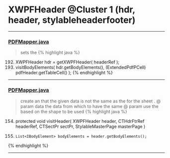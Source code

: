 # XWPFHeader @Cluster 1 (hdr, header, stylableheaderfooter)

***

### [PDFMapper.java](https://searchcode.com/codesearch/view/12208685/)
> sets the 
{% highlight java %}
192. XWPFHeader hdr = getXWPFHeader( headerRef );
193. visitBodyElements( hdr.getBodyElements(), (ExtendedPdfPCell) pdfHeader.getTableCell() );
{% endhighlight %}

***

### [PDFMapper.java](https://searchcode.com/codesearch/view/96673303/)
> create an that the given data is not the same as the for the sheet . @ param data the data from which to have the same @ param use the based on the shape to be used 
{% highlight java %}
154. protected void visitHeader( XWPFHeader header, CTHdrFtrRef headerRef, CTSectPr sectPr, StylableMasterPage masterPage )
158.     List<IBodyElement> bodyElements = header.getBodyElements();
{% endhighlight %}

***

